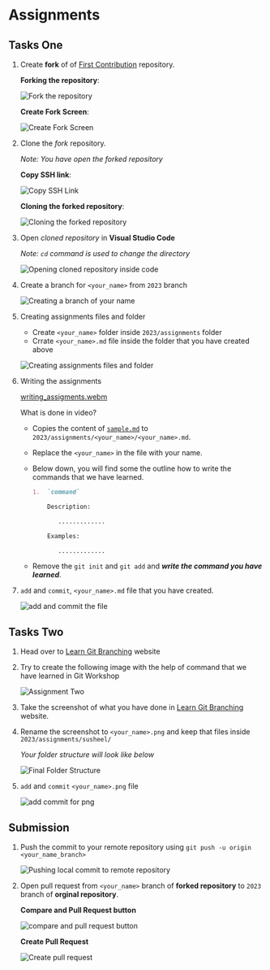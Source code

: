 # Assignments

## Tasks One

1. Create **fork** of of [First Contribution](https://github.com/ITClubPulchowk/First-Contribution) repository.

   **Forking the repository**:

   ![Fork the repository](./resources/assignments/fork.png)

   **Create Fork Screen**:

   ![Create Fork Screen](./resources/assignments/createForkScreen.png)

2. Clone the _fork_ repository.

   _Note: You have open the forked repository_

   **Copy SSH link**:

   ![Copy SSH Link](./resources/assignments/copySSHLink.png)

   **Cloning the forked repository**:

   ![Cloning the forked repository](./resources/assignments/cloningForkedRepo.png)

3. Open _cloned repository_ in **Visual Studio Code**

   _Note: `cd` command is used to change the directory_

   ![Opening cloned repository inside code](./resources/assignments/openInCode.png)

4. Create a branch for `<your_name>` from `2023` branch

   ![Creating a branch of your name](./resources/assignments/createYourNameBranch.png)

5. Creating assignments files and folder

   - Create `<your_name>` folder inside `2023/assignments` folder
   - Crrate `<your_name>.md` file inside the folder that you have created above

   ![Creating assignments files and folder](./resources/assignments/createAssignmentFilesFolder.png)

6. Writing the assignments

   [writing_assigments.webm](https://github.com/ITClubPulchowk/First-Contribution/assets/83917129/0b86fe15-5649-4e61-8f1f-2996a6882a62)

   What is done in video?

   - Copies the content of [`sample.md`](./assignments/sample.md) to `2023/assignments/<your_name>/<your_name>.md`.
   - Replace the `<your_name>` in the file with your name.
   - Below down, you will find some the outline how to write the commands that we have learned.

     ```markdown
     1.  `command`

         Description:

            .............

         Examples:

            .............
     ```

   - Remove the `git init` and `git add` and ***write the command you have learned***.

7. `add` and `commit`, `<your_name>.md` file that you have created.

   ![add and commit the file](./resources/assignments/addCommitAssignmentFile.png)

## Tasks Two

1. Head over to [Learn Git Branching](https://learngitbranching.js.org/?NODEMO) website

2. Try to create the following image with the help of command that we have learned in Git Workshop

   ![Assignment Two](./resources/assignments/task_two.png)

3. Take the screenshot of what you have done in [Learn Git Branching](https://learngitbranching.js.org/?NODEMO) website.

4. Rename the screenshot to `<your_name>.png` and keep that files inside `2023/assignments/susheel/`

   _Your folder structure will look like below_

   ![Final Folder Structure](./resources/assignments/finalFolderStructure.png)

5. `add` and `commit` `<your_name>.png` file

   ![add commit for png](./resources/assignments/secondAddCommit.png)

## Submission

1. Push the commit to your remote repository using `git push -u origin <your_name_branch>`

   ![Pushing local commit to remote repository](./resources/assignments/pushingToRemoteRepo.png)

2. Open pull request from `<your_name>` branch of **forked repository** to `2023` branch of **orginal repository**.

   **Compare and Pull Request button**

   ![compare and pull request button](./resources/assignments/compareAndPullRequestButton.png)

   **Create Pull Request**

   ![Create pull request](./resources/assignments/createPullRequest.png)